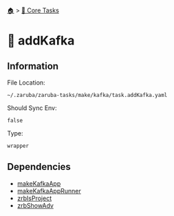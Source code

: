 <!--startTocHeader-->
[🏠](../README.md) > [🥝 Core Tasks](README.md)
# 🚌 addKafka
<!--endTocHeader-->

## Information

File Location:

    ~/.zaruba/zaruba-tasks/make/kafka/task.addKafka.yaml

Should Sync Env:

    false

Type:

    wrapper


## Dependencies

* [makeKafkaApp](makeKafkaApp.md)
* [makeKafkaAppRunner](makeKafkaAppRunner.md)
* [zrbIsProject](zrbIsProject.md)
* [zrbShowAdv](zrbShowAdv.md)